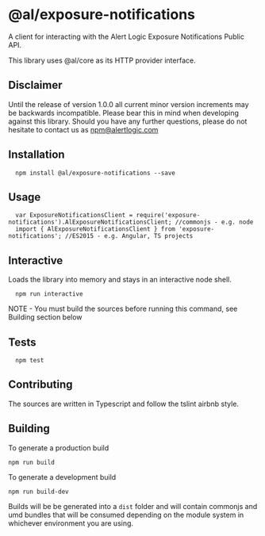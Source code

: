 @al/exposure-notifications
=========

A client for interacting with the Alert Logic Exposure Notifications Public API.

This library uses @al/core as its HTTP provider interface.

## Disclaimer

Until the release of version 1.0.0 all current minor version increments may be backwards incompatible. Please bear this in mind when developing against this library. Should you have any further questions, please do not hesitate to contact us as [npm@alertlogic.com](mailto:npm@alertlogic.com)

## Installation

      npm install @al/exposure-notifications --save

## Usage

      var ExposureNotificationsClient = require('exposure-notifications').AlExposureNotificationsClient; //commonjs - e.g. node
      import { AlExposureNotificationsClient } from 'exposure-notifications'; //ES2015 - e.g. Angular, TS projects
        
## Interactive

  Loads the library into memory and stays in an interactive node shell.
  
      npm run interactive

  NOTE - You must build the sources before running this command, see Building section below

## Tests

      npm test

## Contributing

The sources are written in Typescript and follow the tslint airbnb style.

## Building

To generate a production build

    npm run build

To generate a development build

    npm run build-dev

Builds will be be generated into a `dist` folder and will contain commonjs and umd bundles that will be consumed depending on the module system in whichever environment you are using.

